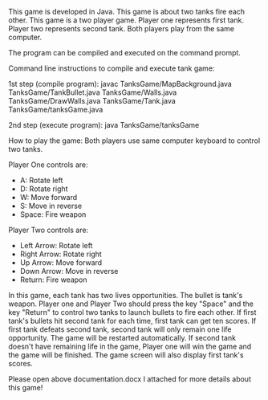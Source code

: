 This game is developed in Java. This game is about two tanks fire each other. This game is a two player game. Player one represents first tank. Player two represents second tank. Both players play from the same computer.

The program can be compiled and executed on the command prompt.

Command line instructions to compile and execute tank game:

1st step (compile program): javac TanksGame/MapBackground.java TanksGame/TankBullet.java TanksGame/Walls.java TanksGame/DrawWalls.java                               TanksGame/Tank.java TanksGame/tanksGame.java

2nd step (execute program): java TanksGame/tanksGame

How to play the game: Both players use same computer keyboard to control two tanks.

Player One controls are:
* A: Rotate left
* D: Rotate right
* W: Move forward
* S: Move in reverse
* Space: Fire weapon

Player Two controls are:
* Left Arrow: Rotate left
* Right Arrow: Rotate right
* Up Arrow: Move forward
* Down Arrow: Move in reverse
* Return: Fire weapon

In this game, each tank has two lives opportunities. The bullet is tank's weapon. Player one and Player Two should press the key "Space" and the key "Return" to control two tanks to launch bullets to fire each other. If first tank's bullets hit second tank for each time, first tank can get ten scores. If first tank defeats second tank, second tank will only remain one life opportunity. The game will be restarted automatically. If second tank doesn't have remaining life in the game, Player one will win the game and the game will be finished. The game screen will also display first tank's scores.

Please open above documentation.docx I attached for more details about this game!
